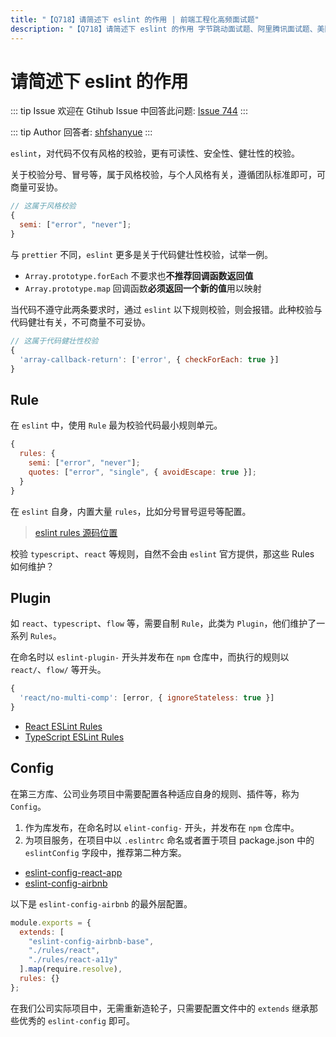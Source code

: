 ```yaml
---
title: "【Q718】请简述下 eslint 的作用 | 前端工程化高频面试题"
description: "【Q718】请简述下 eslint 的作用 字节跳动面试题、阿里腾讯面试题、美团小米面试题。"
---
```


# 请简述下 eslint 的作用

::: tip Issue
欢迎在 Gtihub Issue 中回答此问题: [Issue 744](https://github.com/shfshanyue/Daily-Question/issues/744)
:::

::: tip Author
回答者: [shfshanyue](https://github.com/shfshanyue)
:::

`eslint`，对代码不仅有风格的校验，更有可读性、安全性、健壮性的校验。

关于校验分号、冒号等，属于风格校验，与个人风格有关，遵循团队标准即可，可商量可妥协。

```js
// 这属于风格校验
{
  semi: ["error", "never"];
}
```

与 `prettier` 不同，`eslint` 更多是关于代码健壮性校验，试举一例。

- `Array.prototype.forEach` 不要求也**不推荐回调函数返回值**
- `Array.prototype.map` 回调函数**必须返回一个新的值**用以映射

当代码不遵守此两条要求时，通过 `eslint` 以下规则校验，则会报错。此种校验与代码健壮有关，不可商量不可妥协。

```js
// 这属于代码健壮性校验
{
  'array-callback-return': ['error', { checkForEach: true }]
}
```

## Rule

在 `eslint` 中，使用 `Rule` 最为校验代码最小规则单元。

```js
{
  rules: {
    semi: ["error", "never"];
    quotes: ["error", "single", { avoidEscape: true }];
  }
}
```

在 `eslint` 自身，内置大量 `rules`，比如分号冒号逗号等配置。

> [eslint rules 源码位置](https://github.com/eslint/eslint/tree/main/lib/rules)

校验 `typescript`、`react` 等规则，自然不会由 `eslint` 官方提供，那这些 Rules 如何维护？

## Plugin

如 `react`、`typescript`、`flow` 等，需要自制 `Rule`，此类为 `Plugin`，他们维护了一系列 `Rules`。

在命名时以 `eslint-plugin-` 开头并发布在 `npm` 仓库中，而执行的规则以 `react/`、`flow/` 等开头。

```js
{
  'react/no-multi-comp': [error, { ignoreStateless: true }]
}
```

- [React ESLint Rules](https://www.npmjs.com/package/eslint-plugin-react)
- [TypeScript ESLint Rules](https://github.com/typescript-eslint/typescript-eslint/tree/master/packages/eslint-plugin/src/rules)

## Config

在第三方库、公司业务项目中需要配置各种适应自身的规则、插件等，称为 `Config`。

1. 作为库发布，在命名时以 `elint-config-` 开头，并发布在 `npm` 仓库中。
1. 为项目服务，在项目中以 `.eslintrc` 命名或者置于项目 package.json 中的 `eslintConfig` 字段中，推荐第二种方案。

- [eslint-config-react-app](https://github.com/facebook/create-react-app/tree/main/packages/eslint-config-react-app)
- [eslint-config-airbnb](https://github.com/airbnb/javascript/tree/master/packages/eslint-config-airbnb)

以下是 `eslint-config-airbnb` 的最外层配置。

```js
module.exports = {
  extends: [
    "eslint-config-airbnb-base",
    "./rules/react",
    "./rules/react-a11y"
  ].map(require.resolve),
  rules: {}
};
```

在我们公司实际项目中，无需重新造轮子，只需要配置文件中的 `extends` 继承那些优秀的 `eslint-config` 即可。
